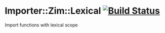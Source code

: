 
# Importer::Zim::Lexical [![Build Status](https://travis-ci.org/aferreira/cpan-Importer-Zim-Lexical.svg?branch=master)](https://travis-ci.org/aferreira/cpan-Importer-Zim-Lexical)
Import functions with lexical scope
